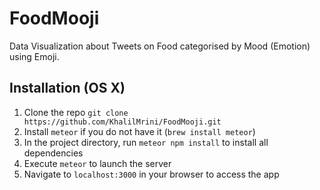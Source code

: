 # FoodMooji

Data Visualization about Tweets on Food categorised by Mood (Emotion) using Emoji.

## Installation (OS X)

1. Clone the repo `git clone https://github.com/KhalilMrini/FoodMooji.git`
2. Install `meteor` if you do not have it (`brew install meteor`)
3. In the project directory, run `meteor npm install` to install all dependencies
4. Execute `meteor` to launch the server
5. Navigate to `localhost:3000` in your browser to access the app
